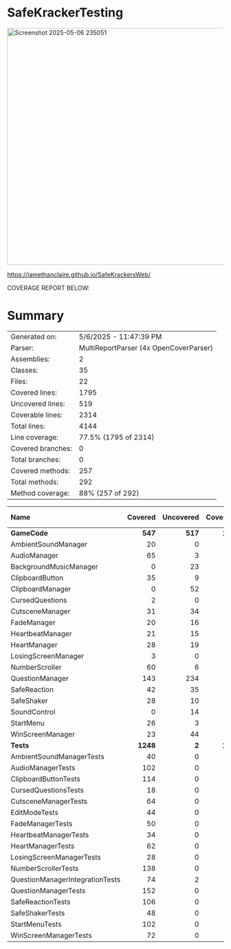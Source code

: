 # SafeKrackerTesting

<img width="551" alt="Screenshot 2025-05-06 235051" src="https://github.com/user-attachments/assets/b0844d84-1058-47ae-9735-5fd0a7d304f3" />

https://iamethanclaire.github.io/SafeKrackersWeb/

COVERAGE REPORT BELOW:

# Summary
|||
|:---|:---|
| Generated on: | 5/6/2025 - 11:47:39 PM |
| Parser: | MultiReportParser (4x OpenCoverParser) |
| Assemblies: | 2 |
| Classes: | 35 |
| Files: | 22 |
| Covered lines: | 1795 |
| Uncovered lines: | 519 |
| Coverable lines: | 2314 |
| Total lines: | 4144 |
| Line coverage: | 77.5% (1795 of 2314) |
| Covered branches: | 0 |
| Total branches: | 0 |
| Covered methods: | 257 |
| Total methods: | 292 |
| Method coverage: | 88% (257 of 292) |

|**Name**|**Covered**|**Uncovered**|**Coverable**|**Total**|**Line coverage**|**Covered**|**Total**|**Branch coverage**|**Covered**|**Total**|**Method coverage**|
|:---|---:|---:|---:|---:|---:|---:|---:|---:|---:|---:|---:|
|**GameCode**|**547**|**517**|**1064**|**1793**|**51.4%**|**0**|**0**|****|**84**|**117**|**71.7%**|
|AmbientSoundManager|20|0|20|36|100%|0|0||3|3|100%|
|AudioManager|65|3|68|104|95.5%|0|0||8|8|100%|
|BackgroundMusicManager|0|23|23|42|0%|0|0||0|2|0%|
|ClipboardButton|35|9|44|75|79.5%|0|0||9|10|90%|
|ClipboardManager|0|52|52|85|0%|0|0||0|5|0%|
|CursedQuestions|2|0|2|33|100%|0|0||1|1|100%|
|CutsceneManager|31|34|65|108|47.6%|0|0||4|7|57.1%|
|FadeManager|20|16|36|59|55.5%|0|0||3|5|60%|
|HeartbeatManager|21|15|36|56|58.3%|0|0||5|7|71.4%|
|HeartManager|28|19|47|87|59.5%|0|0||4|5|80%|
|LosingScreenManager|3|0|3|11|100%|0|0||1|1|100%|
|NumberScroller|60|6|66|103|90.9%|0|0||10|10|100%|
|QuestionManager|143|234|377|592|37.9%|0|0||16|26|61.5%|
|SafeReaction|42|35|77|138|54.5%|0|0||7|8|87.5%|
|SafeShaker|28|10|38|63|73.6%|0|0||4|5|80%|
|SoundControl|0|14|14|29|0%|0|0||0|2|0%|
|StartMenu|26|3|29|58|89.6%|0|0||6|6|100%|
|WinScreenManager|23|44|67|114|34.3%|0|0||3|6|50%|
|**Tests**|**1248**|**2**|**1250**|**36341**|**99.8%**|**0**|**0**|****|**173**|**175**|**98.8%**|
|AmbientSoundManagerTests|40|0|40|2266|100%|0|0||5|5|100%|
|AudioManagerTests|102|0|102|2266|100%|0|0||18|18|100%|
|ClipboardButtonTests|114|0|114|2266|100%|0|0||14|14|100%|
|CursedQuestionsTests|18|0|18|2266|100%|0|0||4|4|100%|
|CutsceneManagerTests|64|0|64|2266|100%|0|0||8|8|100%|
|EditModeTests|44|0|44|85|100%|0|0||8|8|100%|
|FadeManagerTests|50|0|50|2266|100%|0|0||4|4|100%|
|HeartbeatManagerTests|34|0|34|2266|100%|0|0||4|4|100%|
|HeartManagerTests|62|0|62|2266|100%|0|0||8|8|100%|
|LosingScreenManagerTests|28|0|28|2266|100%|0|0||4|4|100%|
|NumberScrollerTests|138|0|138|2266|100%|0|0||20|20|100%|
|QuestionManagerIntegrationTests|74|2|76|2266|97.3%|0|0||14|16|87.5%|
|QuestionManagerTests|152|0|152|2266|100%|0|0||18|18|100%|
|SafeReactionTests|106|0|106|2266|100%|0|0||14|14|100%|
|SafeShakerTests|48|0|48|2266|100%|0|0||8|8|100%|
|StartMenuTests|102|0|102|2266|100%|0|0||12|12|100%|
|WinScreenManagerTests|72|0|72|2266|100%|0|0||10|10|100%|

